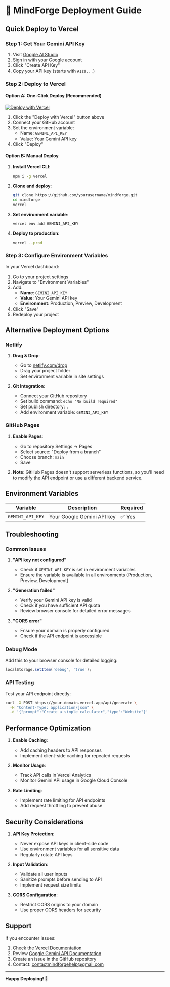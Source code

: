 # 🚀 MindForge Deployment Guide

## Quick Deploy to Vercel

### Step 1: Get Your Gemini API Key

1. Visit [Google AI Studio](https://makersuite.google.com/app/apikey)
2. Sign in with your Google account
3. Click "Create API Key"
4. Copy your API key (starts with `AIza...`)

### Step 2: Deploy to Vercel

#### Option A: One-Click Deploy (Recommended)

[![Deploy with Vercel](https://vercel.com/button)](https://vercel.com/new/clone?repository-url=https://github.com/yourusername/mindforge)

1. Click the "Deploy with Vercel" button above
2. Connect your GitHub account
3. Set the environment variable:
   - Name: `GEMINI_API_KEY`
   - Value: Your Gemini API key
4. Click "Deploy"

#### Option B: Manual Deploy

1. **Install Vercel CLI**:
   ```bash
   npm i -g vercel
   ```

2. **Clone and deploy**:
   ```bash
   git clone https://github.com/yourusername/mindforge.git
   cd mindforge
   vercel
   ```

3. **Set environment variable**:
   ```bash
   vercel env add GEMINI_API_KEY
   ```

4. **Deploy to production**:
   ```bash
   vercel --prod
   ```

### Step 3: Configure Environment Variables

In your Vercel dashboard:

1. Go to your project settings
2. Navigate to "Environment Variables"
3. Add:
   - **Name**: `GEMINI_API_KEY`
   - **Value**: Your Gemini API key
   - **Environment**: Production, Preview, Development
4. Click "Save"
5. Redeploy your project

## Alternative Deployment Options

### Netlify

1. **Drag & Drop**:
   - Go to [netlify.com/drop](https://app.netlify.com/drop)
   - Drag your project folder
   - Set environment variable in site settings

2. **Git Integration**:
   - Connect your GitHub repository
   - Set build command: `echo "No build required"`
   - Set publish directory: `.`
   - Add environment variable: `GEMINI_API_KEY`

### GitHub Pages

1. **Enable Pages**:
   - Go to repository Settings → Pages
   - Select source: "Deploy from a branch"
   - Choose branch: `main`
   - Save

2. **Note**: GitHub Pages doesn't support serverless functions, so you'll need to modify the API endpoint or use a different backend service.

## Environment Variables

| Variable | Description | Required |
|----------|-------------|----------|
| `GEMINI_API_KEY` | Your Google Gemini API key | ✅ Yes |

## Troubleshooting

### Common Issues

1. **"API key not configured"**
   - Check if `GEMINI_API_KEY` is set in environment variables
   - Ensure the variable is available in all environments (Production, Preview, Development)

2. **"Generation failed"**
   - Verify your Gemini API key is valid
   - Check if you have sufficient API quota
   - Review browser console for detailed error messages

3. **"CORS error"**
   - Ensure your domain is properly configured
   - Check if the API endpoint is accessible

### Debug Mode

Add this to your browser console for detailed logging:
```javascript
localStorage.setItem('debug', 'true');
```

### API Testing

Test your API endpoint directly:
```bash
curl -X POST https://your-domain.vercel.app/api/generate \
  -H "Content-Type: application/json" \
  -d '{"prompt":"Create a simple calculator","type":"Website"}'
```

## Performance Optimization

1. **Enable Caching**:
   - Add caching headers to API responses
   - Implement client-side caching for repeated requests

2. **Monitor Usage**:
   - Track API calls in Vercel Analytics
   - Monitor Gemini API usage in Google Cloud Console

3. **Rate Limiting**:
   - Implement rate limiting for API endpoints
   - Add request throttling to prevent abuse

## Security Considerations

1. **API Key Protection**:
   - Never expose API keys in client-side code
   - Use environment variables for all sensitive data
   - Regularly rotate API keys

2. **Input Validation**:
   - Validate all user inputs
   - Sanitize prompts before sending to API
   - Implement request size limits

3. **CORS Configuration**:
   - Restrict CORS origins to your domain
   - Use proper CORS headers for security

## Support

If you encounter issues:

1. Check the [Vercel Documentation](https://vercel.com/docs)
2. Review [Google Gemini API Documentation](https://ai.google.dev/docs)
3. Create an issue in the GitHub repository
4. Contact: contactmindforgehelp@gmail.com

---

**Happy Deploying! 🚀** 